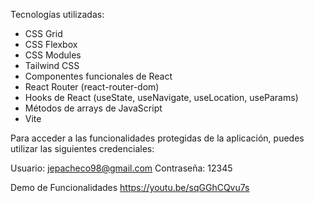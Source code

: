 Tecnologías utilizadas:

- CSS Grid
- CSS Flexbox
- CSS Modules
- Tailwind CSS
- Componentes funcionales de React
- React Router (react-router-dom)
- Hooks de React (useState, useNavigate, useLocation, useParams)
- Métodos de arrays de JavaScript
- Vite

Para acceder a las funcionalidades protegidas de la aplicación, puedes utilizar las siguientes credenciales:

Usuario: jepacheco98@gmail.com
Contraseña: 12345


Demo de Funcionalidades
https://youtu.be/sqGGhCQvu7s